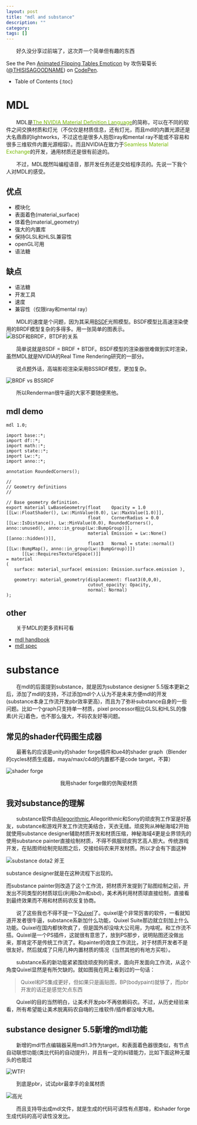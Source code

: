 ```yaml
---
layout: post
title: "mdl and substance"
description: ""
category: 
tags: []
---
```


&#160; &#160; &#160; &#160;好久没分享过前端了，这次弄一个简单但有趣的东西

<p data-height="257" data-theme-id="0" data-slug-hash="rLXzPE" data-default-tab="css,result" data-user="THISISAGOODNAME" data-embed-version="2" class="codepen">See the Pen <a href="http://codepen.io/THISISAGOODNAME/pen/rLXzPE/">Animated Flipping Tables Emoticon</a> by 攻伤菊菊长 (<a href="http://codepen.io/THISISAGOODNAME">@THISISAGOODNAME</a>) on <a href="http://codepen.io">CodePen</a>.</p>
<script async src="//assets.codepen.io/assets/embed/ei.js"></script>

<!-- more -->

* Table of Contents
{:toc}

# MDL

&#160; &#160; &#160; &#160;MDL是[<span style="color:#76b900">The NVIDIA Material Definition Language</span>](http://www.nvidia.com/object/material-definition-language.html)的简称，可以在不同的软件之间交换材质和灯光（不仅仅是材质信息，还有灯光，而且mdl的内置光源还是大名鼎鼎的lightworks，不过这也是很多人抱怨iray和mental ray不能或不容易和很多三维软件内置光源相容）。而且NVIDIA在致力于<span style="color:#76b900">Seamless Material Exchange</span>的开发，通用材质还是很有前途的。

&#160; &#160; &#160; &#160;不过，MDL既然叫编程语音，那开发任务还是交给程序员的。先说一下我个人对MDL的感受。

## 优点

- 模块化
- 表面着色(material_surface)
- 体着色(material_geometry)
- 强大的内置库
- 保持GLSL和HLSL兼容性
- openGL可用
- 语法糖

## 缺点

- 语法糖
- 开发工具
- 速度
- 兼容性（仅限iray和mental ray）

&#160; &#160; &#160; &#160;MDL的速度是个问题，因为其采用[BSDF](https://en.wikipedia.org/wiki/Bidirectional_scattering_distribution_function)光照模型。BSDF模型比高速渲染使用的BRDF模型复杂的多得多。用一张简单的图表示。
![BSDF和BRDF，BTDF的关系](http://7xqrar.com1.z0.glb.clouddn.com/QQ%E6%88%AA%E5%9B%BE20160828094515.png)

&#160; &#160; &#160; &#160;简单说就是BSDF = BRDF + BTDF。BSDF模型的渲染器很难做到实时渲染，虽然MDL就是NVIDIA的Real Time Rendering研究的一部分。

&#160; &#160; &#160; &#160;说点题外话，高端影视渲染采用BSSRDF模型，更加复杂。

![BRDF vs BSSRDF](http://7xqrar.com1.z0.glb.clouddn.com/QQ%E6%88%AA%E5%9B%BE20160828094504.png)

&#160; &#160; &#160; &#160;所以Renderman很牛逼的大家不要随便黑他。

## mdl demo

<pre><code>mdl 1.0;

import base::*;
import df::*;
import math::*;
import state::*;
import Lw::*;
import anno::*;

annotation RoundedCorners();

//
// Geometry definitions
//

// Base geometry definition. 
export material LwBaseGeometry(float    Opacity = 1.0 [[Lw::FloatShader(), Lw::MinValue(0.0), Lw::MaxValue(1.0)]],
                               float    CornerRadius = 0.0 [[Lw::IsDistance(), Lw::MinValue(0.0), RoundedCorners(), anno::unused(), anno::in_group(Lw::BumpGroup)]],
                               material Emission = Lw::None() [[anno::hidden()]],
                               float3   Normal = state::normal() [[Lw::BumpMap(), anno::in_group(Lw::BumpGroup)]])
      [[Lw::RequiresTextureSpace()]]
= material
(
   surface: material_surface( emission: Emission.surface.emission ),
                
   geometry: material_geometry(displacement: float3(0,0,0),
                               cutout_opacity: Opacity,
                               normal: Normal)
);</code></pre>

## other

&#160; &#160; &#160; &#160;关于MDL的更多资料可看

- [mdl handbook](http://www.mdlhandbook.com/mdl_handbook/index.html)
- [mdl spec](http://images.nvidia.com/content/technologies/advanced-rendering/downloads/MDL-spec-1.3.1-08Jun2016.pdf)

# substance

&#160; &#160; &#160; &#160;在mdl的后面提到substance，就是因为substance designer 5.5版本更新之后，添加了mdl的支持，不过添加mdl个人认为不是未来方便mdl的开发(substance本身工作流开发pbr效率更高)，而且为了弥补substance自身的一些问题。比如一个graph只支持单一材质，pixel processor相比GLSL和HLSL的像素(片元)着色，也不那么强大，不码农友好等问题。

## 常见的shader代码图生成器

&#160; &#160; &#160; &#160;最著名的应该是unity的shader forge插件和ue4的shader graph（Blender的cycles材质生成器，maya/max/c4d的内置都不是code target，不算）

![shader forge](http://7xqrar.com1.z0.glb.clouddn.com/QQ%E6%88%AA%E5%9B%BE20160828083049.png)

<center>我用shader forge做的仿陶瓷材质</center>

## 我对substance的理解

&#160; &#160; &#160; &#160;substance软件由[Allegorithmic](https://www.allegorithmic.com),Allegorithmic和Sony的顽皮狗工作室是好基友，substance和游戏开发工作流完美结合，天衣无缝。顽皮狗从神秘海域2开始就使用substance designer辅助材质开发和材质压缩，神秘海域4更是业界领先的使用substance painter直接绘制材质，不得不佩服顽皮狗艺高人胆大。传统游戏开发，在贴图师绘制完贴图之后，交接给码农来开发材质。所以才会有下面这种

![substance dota2 斧王](http://7xqrar.com1.z0.glb.clouddn.com/QQ%E6%88%AA%E5%9B%BE20160828083712.png)

substance designer就是在这种流程下出现的。

而substance painter则改造了这个工作流，把材质开发提到了贴图绘制之前，开发出不同类型的材质球后(利用b2m和sbd)，美术再利用材质球直接绘制，直接看到最终效果而不用和材质码农反复协商。

&#160; &#160; &#160; &#160;说了这些我也不得不提一下[Quixel](http://quixel.se/suite/)了。quixel是个非常厉害的软件，一看就知道开发者很牛逼，substance系新加什么功能，Quixel Suite那边就立刻加上什么功能。Quixel在国内都快吹疯了，但是国外却没啥大公司用，为啥呢。和工作流不搭。Quixel是一个PS插件，这就很有意思了，放到PS那步，说明贴图还没做出来，那肯定不是传统工作流了。和painter的改良工作流比，对于材质开发者不是很友好。然后就成了只用几种内置材质的情况（当然其他的有地方买啦）。

&#160; &#160; &#160; &#160;substance系的新功能紧紧围绕顽皮狗的需求，面向开发面向工作流，从这个角度Quixel显然是有所欠缺的。就如图我在网上看到过的一句话：

> Quixel和PS集成更好，但如果只是画贴图，BP(bodypaint)就够了，而pbr开发的话还是感觉欠点东西

&#160; &#160; &#160; &#160;Quixel的目的当然明白，让美术开发pbr不再依赖码农。不过，从历史经验来看，所有希望能让美术脱离码农自嗨的三维软件/插件都没啥大用。

## substance designer 5.5新增的mdl功能

&#160; &#160; &#160; &#160;新增的mdl节点编辑器采用mdl1.3作为target，和表面着色器很类似，有节点自动联想功能(类比代码的自动提升)，并且有一定的纠错能力，比如下面这种无厘头的也能过

![WTF!](http://7xqrar.com1.z0.glb.clouddn.com/QQ%E6%88%AA%E5%9B%BE20160828105852.png)

&#160; &#160; &#160; &#160;到底是pbr，试试pbr最拿手的金属材质

![高光](http://7xqrar.com1.z0.glb.clouddn.com/QQ%E6%88%AA%E5%9B%BE20160828084621.png)

&#160; &#160; &#160; &#160;而且支持导出成mdl文件，就是生成的代码可读性有点那啥，和shader forge生成代码的高可读性没发比。